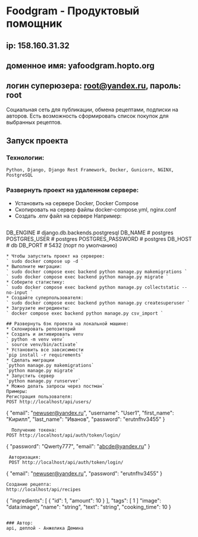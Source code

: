 # Foodgram - Продуктовый помощник
## ip: 158.160.31.32 
## доменное имя: yafoodgram.hopto.org
## логин суперюзера: root@yandex.ru, пароль: root
Социальная сеть для публикации, обмена рецептами, подписки на авторов. Есть возможность сформировать список покупок для выбранных рецептов.
## Запуск проекта
### Технологии:
` Python, Django, Django Rest Framework, Docker, Gunicorn, NGINX, PostgreSQL `
### Развернуть проект на удаленном сервере:
* Установить на сервере Docker, Docker Compose
* Скопировать на сервер файлы docker-compose.yml, nginx.conf
* Создать .env файл на сервере
  Например:
  ```
DB_ENGINE               # django.db.backends.postgresql
DB_NAME                 # postgres
POSTGRES_USER           # postgres
POSTGRES_PASSWORD       # postgres
DB_HOST                 # db
DB_PORT                 # 5432 (порт по умолчанию)
  ```
* Чтобы запустить проект на серверее:
` sudo docker compose up -d `
* Выполните миграции:
` sudo docker compose exec backend python manage.py makemigrations `
` sudo docker compose exec backend python manage.py migrate `
* Соберите статистику:
` sudo docker compose exec backend python manage.py collectstatic --no-input `
* Создайте суперпользователя:
` sudo docker compose exec backend python manage.py createsuperuser `
* Загрузите ингредиенты:
` docker сompose exec backend python manage.py csv_import `

## Развернуть бэк проекта на локальной машине:
* Склонировать репозиторий
* Создать и активировать venv
` python -m venv venv`
` source venv/bin/activate`
* Установить все завсисимости
`pip install -r requirements`
* Сделать миграции
`python manage.py makemigrations`
`python manage.py migrate`
* Запустить сервер
`python manage.py runserver`
* Можно делать запросы через постман`
  Примеры:
  Регистрация пользователя:
  POST http://localhost/api/users/
  ```
{
    "email": "newuser@yandex.ru",
    "username": "User1",
    "first_name": "Кирилл",
    "last_name": "Иванов",
    "password": "erutnfhv3455"
} 
```
  Получение токена:
POST http://localhost/api/auth/token/login/
```
 {
    "password": "Qwerty777",
    "email": "abcde@yandex.ru"
 }
 ```
  Авторизация:
  POST http://localhost/api/auth/token/login/
  ```
 {
    "email": "newuser@yandex.ru",
    "password": "erutnfhv3455"
}
```
Создание рецепта:
http://localhost/api/recipes
```
{
  "ingredients": [
    {
      "id": 1,
      "amount": 10
    }
  ],
  "tags": [
    1
   ]
  "image": "data:image",
  "name": "string",
  "text": "string",
  "cooking_time": 10
} 
```

### Автор:
api, деплой - Анжелика Демина
